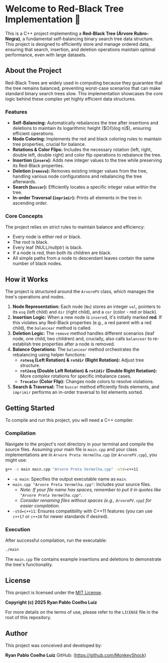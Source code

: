 # Welcome to Red-Black Tree Implementation 👋

This is a C++ project implementing a **Red-Black Tree (Árvore Rubro-Negra)**, a fundamental self-balancing binary search tree data structure. This project is designed to efficiently store and manage ordered data, ensuring that search, insertion, and deletion operations maintain optimal performance, even with large datasets.

## About the Project

Red-Black Trees are widely used in computing because they guarantee that the tree remains balanced, preventing worst-case scenarios that can make standard binary search trees slow. This implementation showcases the core logic behind these complex yet highly efficient data structures.

### Features

  * **Self-Balancing:** Automatically rebalances the tree after insertions and deletions to maintain its logarithmic height ($O(\\log n)$), ensuring efficient operations.
  * **Node Coloring:** Implements the red and black coloring rules to maintain tree properties, crucial for balance.
  * **Rotations & Color Flips:** Includes the necessary rotation (left, right, double left, double right) and color flip operations to rebalance the tree.
  * **Insertion (`insere`):** Adds new integer values to the tree while preserving its Red-Black properties.
  * **Deletion (`remove`):** Removes existing integer values from the tree, handling various node configurations and rebalancing the tree afterwards.
  * **Search (`buscar`):** Efficiently locates a specific integer value within the tree.
  * **In-order Traversal (`imprimir`):** Prints all elements in the tree in ascending order.

### Core Concepts

The project relies on strict rules to maintain balance and efficiency:

  * Every node is either red or black.
  * The root is black.
  * Every leaf (NULL/nullptr) is black.
  * If a node is red, then both its children are black.
  * All simple paths from a node to descendant leaves contain the same number of black nodes.

## How it Works

The project is structured around the `ArvorePV` class, which manages the tree's operations and nodes.

1.  **Node Representation:** Each node (`No`) stores an integer `val`, pointers to its `esq` (left child) and `dir` (right child), and a `cor` (color - red or black).
2.  **Insertion Logic:** When a new node is `insere`d, it's initially marked **red**. If this violates any Red-Black properties (e.g., a red parent with a red child), the `balancear` method is called.
3.  **Deletion Logic:** The `remove` method handles different scenarios (leaf node, one child, two children) and, crucially, also calls `balancear` to re-establish tree properties after a node is removed.
4.  **Balance Operations:** The `balancear` method orchestrates the rebalancing using helper functions:
      * **`rotesq` (Left Rotation) & `rotdir` (Right Rotation):** Adjust tree structure.
      * **`rot2esq` (Double Left Rotation) & `rot2dir` (Double Right Rotation):** More complex rotations for specific imbalance cases.
      * **`TrocaCor` (Color Flip):** Changes node colors to resolve violations.
5.  **Search & Traversal:** The `buscar` method efficiently finds elements, and `imprimir` performs an in-order traversal to list elements sorted.

## Getting Started

To compile and run this project, you will need a C++ compiler.

### Compilation

Navigate to the project's root directory in your terminal and compile the source files. Assuming your main file is `main.cpp` and your class implementations are in `Arvore Preta Vermelha.cpp` (or `ArvorePV.cpp`), you might use:

```bash
g++ -o main main.cpp "Arvore Preta Vermelha.cpp" -std=c++11
```

  * `-o main`: Specifies the output executable name as `main`.
  * `main.cpp "Arvore Preta Vermelha.cpp"`: Includes your source files.
      * *Note: If your file name has spaces, remember to put it in quotes like `"Arvore Preta Vermelha.cpp"`.*
      * *Consider renaming files without spaces (e.g., `ArvorePV.cpp`) for easier compilation.*
  * `-std=c++11`: Ensures compatibility with C++11 features (you can use `c++17` or `c++20` for newer standards if desired).

### Execution

After successful compilation, run the executable:

```bash
./main
```

The `main.cpp` file contains example insertions and deletions to demonstrate the tree's functionality.

## License

This project is licensed under the [MIT License](https://www.google.com/search?q=LICENSE).

**Copyright (c) 2025 Ryan Pablo Coelho Luiz**

For more details on the terms of use, please refer to the `LICENSE` file in the root of this repository.

## Author

This project was conceived and developed by:

**Ryan Pablo Coelho Luiz**
GitHub: (https://github.com/MonkeyShock)
